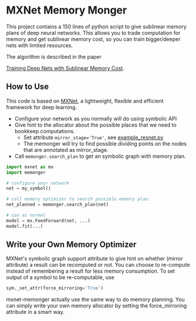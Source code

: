 # MXNet Memory Monger

This project contains a 150 lines of python script to give sublinear memory plans of deep neural networks.
This allows you to trade computation for memory and get sublinear memory cost,
so you can train bigger/deeper nets with limited resources.

The algorithm is described in the paper

[Training Deep Nets with Sublinear Memory Cost](xx).

## How to Use

This code is based on [MXNet](https://github.com/dmlc/mxnet), a lightweight, flexible and efficient framework for deep learning.

- Configure your network as you normally will do using symbolic API
- Give hint to the allocator about the possible places that we need to bookkeep computations.
  - Set attribute ```mirror_stage='True'```, see [example_resnet.py](example_resnet.py#L25)
  - The memonger will try to find possible dividing points on the nodes that are annotated as mirror_stage.
- Call ```memonger.search_plan``` to get an symbolic graph with memory plan.

```python
import mxnet as mx
import memonger

# configure your network
net = my_symbol()

# call memory optimizer to search possible memory plan.
net_planned = memonger.search_plan(net)

# use as normal
model = mx.FeedForward(net, ...)
model.fit(...)
```

## Write your Own Memory Optimizer

MXNet's symbolic graph support attribute to give hint on whether (mirror attribute) a result
can be recomputed or not. You can choose to re-compute instead of remembering a result
for less memory consumption. To set output of a symbol to be re-computable, use
```python
sym._set_attr(force_mirroring='True')
```

mxnet-memonger actually use the same way to do memory planning. You can simply write your own memory
allocator by setting the force_mirroring attribute in a smart way.
